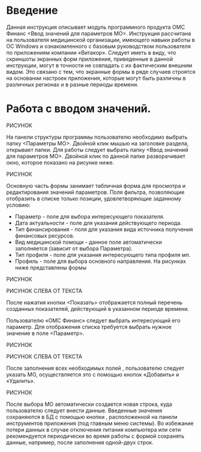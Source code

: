 <!-- TITLE: Ввод значений для параметров МО -->
<!-- SUBTITLE: Рабочая инструкция пользователя -->

# Введение
Данная инструкция описывает модуль программного продукта ОМС Финанс <Ввод значений для параметров МО>.
Инструкция рассчитана на пользователя медицинской организации, имеющего навыки работы в ОС Windows и ознакомленного с базовым руководством пользователя по приложениям компании «Витакор».
Следует иметь в виду, что скриншоты экранных форм приложения, приведенные в данной инструкции, могут в точности не совпадать с их фактическим внешним видом. Это связано с тем, что экранные формы в ряде случаев строятся на основании настроек приложения, которые могут быть различны в различных регионах и в разные периоды времени.


# 	Работа с вводом значений.

РИСУНОК

На панели структуры программы пользователю необходимо выбрать папку <Параметры МО>. Двойной клик мышью на заголовке раздела, открывает папки. Для работы следует выбрать папку <Ввод значений для параметров МО>. 
Двойной клик по данной папке разворачивает окно, которое показано на рисунке ниже.

РИСУНОК

Основную часть формы занимает табличная форма для просмотра и редактирования значений параметров.  Поля фильтра, позволяющие отобразить в списке только позиции, удовлетворяющие заданному условию: 
* 	Параметр - поле для выбора интересующего показателя.
* 	Дата актуальности - поле для указания действующего периода.
* 	Тип финансирования -  поля для указания вида источника получения финансовых ресурсов.
* 	Вид медицинской помощи - данное поле автоматически заполняется (зависит от выбора Параметра). 
* 	Тип профиля - поле для указания интересующего типа профиля мп.
* Профиль -  поле для выбора основного направления.
На рисунках ниже представлены формы

РИСУНОК

РИСУНОК СЛЕВА ОТ ТЕКСТА

После нажатия кнопки <Показать> отображается полный перечень созданных показателей, действующий в указанном периоде времени.

Пользователю «ОМС Финанс» следует выбрать интересующий его параметр. Для отображения списка требуется выбрать нужное значение в поле <Параметр>.  

РИСУНОК

РИСУНОК СЛЕВА ОТ ТЕКСТА


После заполнения всех необходимых полей , пользователю  следует указать МО, осуществляется это с помощью кнопок «Добавить» и «Удалить».


РИСУНОК

После выбора МО автоматически создается новая строка, куда пользователю следует внести данные. 
Введенные значения сохраняются в БД с помощью кнопки  , расположенной на панели инструментов приложения (под главным меню системы). Во избежание потери данных в случае отключения питания компьютера или сети рекомендуется периодически во время работы с формой сохранять данные, например, после заполнения одной-двух строк.
